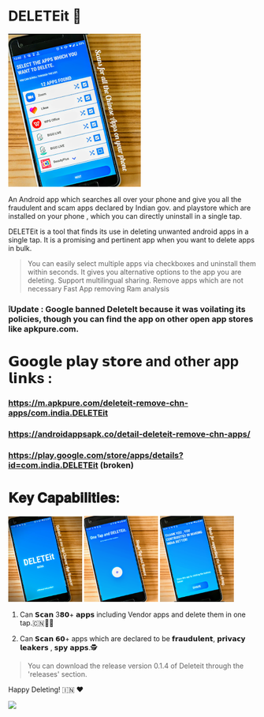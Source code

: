 # DELETEit 📱

![alt text](https://github.com/ArpitMaurya01/DELETEit/blob/master/Screenshot/screenshot.png)

An Android app which searches all over your phone and give you all the fraudulent and scam apps declared by Indian gov. and playstore which are installed on your phone , which you can directly uninstall in a single tap.

DELETEit is a tool that finds its use in deleting unwanted android apps in a single tap.
It is a promising and pertinent app when you want to delete apps in bulk.

>You can easily select multiple apps via checkboxes and uninstall them within seconds.
>It gives you alternative options to the app you are deleting.
>Support multilingual sharing.
>Remove apps which are not necessary
>Fast App removing
>Ram analysis


### ❕Update : Google banned DeleteIt because it was voilating its policies, though you can find the app on other open app stores like apkpure.com.

# 𝗚𝗼𝗼𝗴𝗹𝗲 𝗽𝗹𝗮𝘆 𝘀𝘁𝗼𝗿𝗲 and other app 𝗹𝗶𝗻𝗸s :

### https://m.apkpure.com/deleteit-remove-chn-apps/com.india.DELETEit
### https://androidappsapk.co/detail-deleteit-remove-chn-apps/
### https://play.google.com/store/apps/details?id=com.india.DELETEit (broken)


# 𝐊𝐞𝐲 𝐂𝐚𝐩𝐚𝐛𝐢𝐥𝐢𝐭𝐢𝐞𝐬:


<p float="left">
  <img src="https://github.com/ArpitMaurya01/DELETEit/blob/master/Screenshot/Screenshot_20200614-130027_3.png" width="150" />
  <img src="https://github.com/ArpitMaurya01/DELETEit/blob/master/Screenshot/Screenshot_20200614-130100_3.png" width="150" /> 
  <img src="https://github.com/ArpitMaurya01/DELETEit/blob/master/Screenshot/Screenshot_20200614-131048_2.png" width="150" />

</p>

1. Can 𝗦𝗰𝗮𝗻 3𝟴𝟬+ 𝗮𝗽𝗽𝘀 including Vendor apps and delete them in one tap.🇨🇳🙅🔥

2. Can 𝗦𝗰𝗮𝗻 𝟲𝟬+ apps which are declared to be 𝗳𝗿𝗮𝘂𝗱𝘂𝗹𝗲𝗻𝘁, 𝗽𝗿𝗶𝘃𝗮𝗰𝘆 𝗹𝗲𝗮𝗸𝗲𝗿𝘀 , 𝘀𝗽𝘆 𝗮𝗽𝗽𝘀.🕵️



> You can download the release version 0.1.4 of Deleteit through the 'releases' section.

Happy Deleting!  🇮🇳 ♥




<img src="https://user-images.githubusercontent.com/59350776/141678560-87a180ef-5bbc-4c9b-a89f-0108877f49cf.png" width="450">








